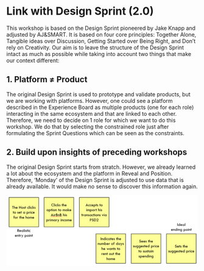 # Link with Design Sprint \(2.0\)

This workshop is based on the Design Sprint pioneered by Jake Knapp and adjusted by AJ&SMART. It is based on four core principles: Together Alone, Tangible ideas over Discussion, Getting Started over Being Right, and Don’t rely on Creativity. Our aim is to leave the structure of the Design Sprint intact as much as possible while taking into account two things that make our context different:

## 1. Platform ≠ Product

The original Design Sprint is used to prototype and validate products, but we are working with platforms. However, one could see a platform described in the Experience Board as multiple products \(one for each role\) interacting in the same ecosystem and that are linked to each other. Therefore, we need to decide on 1 role for which we want to do this workshop. We do that by selecting the constrained role just after formulating the Sprint Questions which can be seen as the constraints.

## 2. Build upon insights of preceding workshops

The original Design Sprint starts from stratch. However, we already learned a lot about the ecosystem and the platform in Reveal and Position. Therefore, ‘Monday’ of the Design Sprint is adjusted to use data that is already available. It would make no sense to discover this information again.

![The exercises in phase 1 and 2 and their inputs from the Position workshop.](../.gitbook/assets/image%20%2812%29.png)


